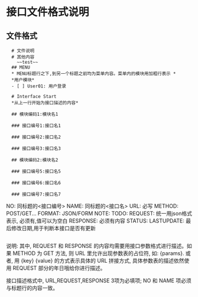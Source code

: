 
# 接口文件格式说明

## 文件格式

```
  # 文件说明
  # 其他内容
	~~test~~
  ## MENU 
  * MENU标题行之下,到另一个标题之前均为菜单内容。菜单内的模块用加粗行表示 *
  *用户模块*
  - [ ] User01: 用户登录
	
  # Interface Start 
  *从上一行开始为接口描述的内容*

  ## 模块编码1:模块名1

  ### 接口编号1:接口名1
  
  ### 接口编号2:接口名2
  
  ### 接口编号3:接口名3

  ## 模块编码2:模块名2

  ### 接口编号5:接口名5
  
  ### 接口编号6:接口名6
  
  ### 接口编号7:接口名7
  ```
  NO: 同标题的<接口编号>
  NAME: 同标题的<接口名>
  URL: 必写
  METHOD: POST/GET...
  FORMAT: JSON/FORM
  NOTE:
  TODO:
  REQUEST: 统一用json格式表示, 必须有,值可以为空白
  RESPONSE: 必须有内容
  STATUS:
  LASTUPDATE: 最后修改日期,用于判断本接口是否有更新
  ```
  
```

说明:
其中, REQUEST 和 RESPONSE 的内容均需要用接口参数格式进行描述。如果 METHOD 为 GET 方法, 则 URL 里允许出现参数表的占位符, 如: {params}. 或者, 用 {key} {value} 的方式表示具体的 URL 拼接方式, 具体参数表的描述依然使用 REQUEST 部分的年日哦给你进行描述。

接口描述格式中, URL,REQUEST,RESPONSE 3项为必填项; NO 和 NAME 项必须与标题行的内容一致。
